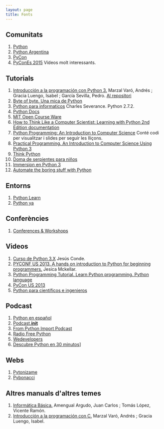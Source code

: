 ```yaml
---
layout: page
title: Fonts 
---
```



## Comunitats

1. [Python](https://www.python.org/)
2. [Python Argentina](http://www.python.org.ar/)
3. [PyCon](http://www.pycon.org/)
4. [PyConEs 2015](http://2015.es.pycon.org/ca/schedule/) Vídeos molt interessants.

## Tutorials

1. [Introducción a la programación con Python 3.](http://repositori.uji.es/xmlui/bitstream/handle/10234/102653/s93.pdf?sequence=1) Marzal Varó, Andrés ; Gracia Luengo, Isabel ; García Sevilla, Pedro. [Al repositori](http://repositori.uji.es/xmlui/handle/10234/102653)
2. [Byte of byte. Una mica de Python](http://moiatgit.github.io/byte_of_python_120.cat/)
3. [Python para informaticos](http://do1.dr-chuck.net/py4inf/ES-es/book.pdf) Charles Severance. Python 2.7.2.
4. [Python Docs](https://www.python.org/doc/)
5. [MIT Open Course Ware](http://ocw.mit.edu/courses/electrical-engineering-and-computer-science/6-00sc-introduction-to-computer-science-and-programming-spring-2011/references/)
6. [How to Think Like a Computer Scientist: Learning with Python 2nd Edition documentation](http://www.openbookproject.net/thinkcs/python/english2e/)
7. [Python Programming: An Introduction to Computer Science](http://mcsp.wartburg.edu/zelle/python/) Conté codi per visualitzar i slides per seguir les lliçons.
8. [Practical Programming. An Introduction to Computer Science Using Python 3](https://pragprog.com/book/gwpy2/practical-programming)
9. [Think Python](http://www.greenteapress.com/thinkpython/thinkpython.html)
10. [Doma de serpientes para niños](https://code.google.com/archive/p/swfk-es/)
11. [Immersion en Python 3](https://code.google.com/archive/p/inmersionenpython3/)
12. [Automate the boring stuff with Python](https://automatetheboringstuff.com/#toc)


## Entorns

1. [Python Learn](http://www.pythonlearn.com/)
2. [Python ya](http://pythonya.appspot.com/)

## Conferències

1. [Conferences & Workshops](https://www.python.org/community/workshops/)

## Videos

1. [Curso de Python 3.X](https://www.youtube.com/playlist?list=PLEtcGQaT56chpYflEjBWRodHJNJN8EKpO) Jesús Conde.
2. [PYCONF US 2013. A hands on introduction to Python for beginning programmers.](http://pyvideo.org/video/1850/a-hands-on-introduction-to-python-for-beginning-p) Jesica Mckellar.
3. [Python Programming Tutorial. Learn Python programming. Python language](https://www.youtube.com/watch?v=BTzav965P7w)
4. [PyCon US 2013](http://pyvideo.org/category/33/pycon-us-2013)
5. [Python para científicos e ingenieros](https://www.youtube.com/playlist?list=PLGBbVX_WvN7bMwYe7wWV5TZt1a58jTggB)

## Podcast

1. [Python en español](http://podcast.jcea.es/python/)
2. [Podcast.__init__](http://podcastinit.com/)
3. [From Python Import Podcast](http://frompythonimportpodcast.com/)
4. [Radio Free Python](http://radiofreepython.com/)
5. [Wedevelopers](http://wedevelopers.com/2012/07/22/we-developers-007-python-django/)
6. [Descubre Python en 30 minutos](http://cacheme.org/descubre-python-en-30-min/)]

## Webs

1. [Pytonizame](http://pythoniza.me/)
2. [Pybonacci](http://pybonacci.org/)

## Altres manuals d'altres temes

1. [Informática Básica.](http://repositori.uji.es/xmlui/bitstream/handle/10234/24304/s15.pdf?sequence=3) Amengual Argudo, Juan Carlos ; Tomás López, Vicente Ramón.
2. [Introducción a la programación con C.](http://repositori.uji.es/xmlui/bitstream/handle/10234/24306/s29.pdf?sequence=3)  Marzal Varó, Andrés ; Gracia Luengo, Isabel.


